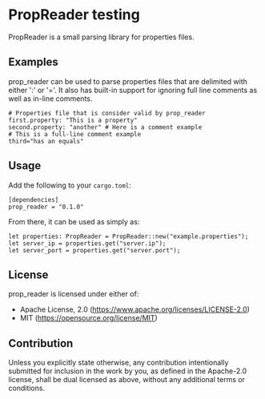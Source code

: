 # PropReader testing
PropReader is a small parsing library for properties files.  

## Examples
prop_reader can be used to parse properties files that are delimited with either ':' or '='.  It also has built-in support for ignoring full line comments as well as in-line comments.

```
# Properties file that is consider valid by prop_reader
first.property: "This is a property"
second.property: "another" # Here is a comment example
# This is a full-line comment example
third="has an equals"
```

## Usage
Add the following to your `cargo.toml`:

```
[dependencies]
prop_reader = "0.1.0"
```
From there, it can be used as simply as:
```
let properties: PropReader = PropReader::new("example.properties");
let server_ip = properties.get("server.ip");
let server_port = properties.get("server.port");
```

## License
prop_reader is licensed under either of:

* Apache License, 2.0 (https://www.apache.org/licenses/LICENSE-2.0)
* MIT (https://opensource.org/license/MIT)

## Contribution
Unless you explicitly state otherwise, any contribution intentionally submitted for inclusion in the work by you, as defined in the Apache-2.0 license, shall be dual licensed as above, without any additional terms or conditions.
